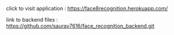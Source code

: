 click to visit application : https://face8recognition.herokuapp.com/

link to backend files : https://github.com/saurav7616/face_recognition_backend.git
